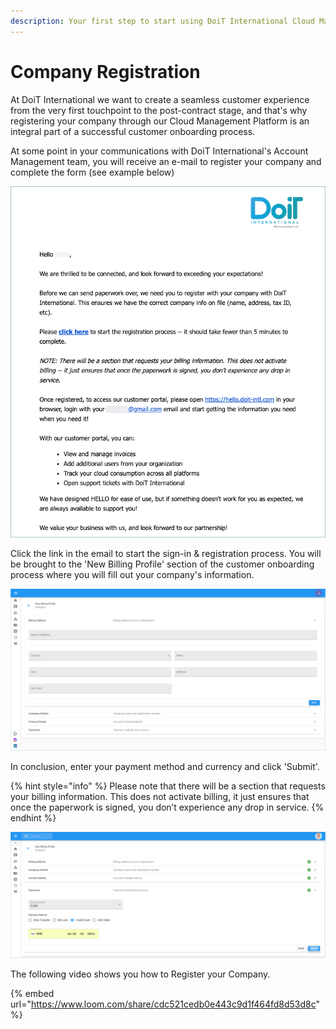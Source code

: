 ```yaml
---
description: Your first step to start using DoiT International Cloud Management Platform
---
```


# Company Registration

At DoiT International we want to create a seamless customer experience from the very first touchpoint to the post-contract stage, and that's why registering your company through our Cloud Management Platform is an integral part of a successful customer onboarding process. 

At some point in your communications with DoiT International's Account Management team, you will receive an e-mail to register your company and complete the form \(see example below\)

![](../.gitbook/assets/company-registration-email.png)

Click the link in the email to start the sign-in & registration process. You will be brought to the 'New Billing Profile' section of the customer onboarding process where you will fill out your company's information.

![](../.gitbook/assets/create-new-billing-profile-2-%20%281%29%20%281%29.png)

In conclusion, enter your payment method and currency and click 'Submit'.

{% hint style="info" %}
Please note that there will be a section that requests your billing information. This does not activate billing, it just ensures that once the paperwork is signed, you don’t experience any drop in service.
{% endhint %}

![](../.gitbook/assets/submit-new-billing-profile.png)

The following video shows you how to Register your Company.

{% embed url="https://www.loom.com/share/cdc521cedb0e443c9d1f464fd8d53d8c" %}

